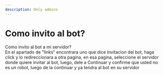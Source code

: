 ```yaml
---
description: Only admins
---
```


# Como invito al bot?

Como invito al bot a mi servidor?  
En el apartado de "links" encontrara uno que dice Invitacion del bot, haga click y lo redireccionara a otra pagina, en esa pagina, seleccione el servidor donde quiere invitar al bot, luego, dele a Continuar y confirme que usted no es un robot, luego de la continuar y ya tendra al bot en su servidor

